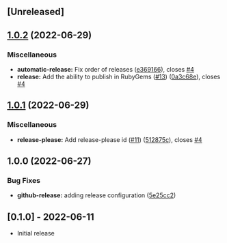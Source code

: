 ## [Unreleased]

## [1.0.2](https://github.com/JuanVqz/noko_cli/compare/v1.0.1...v1.0.2) (2022-06-29)


### Miscellaneous

* **automatic-release:** Fix order of releases ([e369166](https://github.com/JuanVqz/noko_cli/commit/e3691662a864e57cfab63e7c94b12f6298ac8598)), closes [#4](https://github.com/JuanVqz/noko_cli/issues/4)
* **release:** Add the ability to publish in RubyGems ([#13](https://github.com/JuanVqz/noko_cli/issues/13)) ([0a3c68e](https://github.com/JuanVqz/noko_cli/commit/0a3c68ef5738ea94f451e14b538d648895f53277)), closes [#4](https://github.com/JuanVqz/noko_cli/issues/4)

## [1.0.1](https://github.com/JuanVqz/noko_cli/compare/v1.0.0...v1.0.1) (2022-06-29)


### Miscellaneous

* **release-please:** Add release-please id ([#11](https://github.com/JuanVqz/noko_cli/issues/11)) ([512875c](https://github.com/JuanVqz/noko_cli/commit/512875c3985271f2a5b1ab167aeb6e1f71ad9b6b)), closes [#4](https://github.com/JuanVqz/noko_cli/issues/4)

## 1.0.0 (2022-06-27)


### Bug Fixes

* **github-release:** adding release configuration ([5e25cc2](https://github.com/JuanVqz/noko_cli/commit/5e25cc22f4efc6749512b6d599bd7bcfddc60c98))

## [0.1.0] - 2022-06-11

- Initial release
